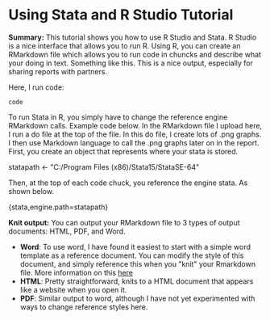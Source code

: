 # Using Stata and R Studio Tutorial

**Summary:** This tutorial shows you how to use R Studio and Stata. R Studio is a nice interface that allows you to run R. Using R, you can create an RMarkdown file which allows you to run code in chuncks and describe what your doing in text. Something like this. This is a nice output, especially for sharing reports with partners.

Here, I run code:
```
code 
```

To run Stata in R, you simply have to change the reference engine RMarkdown calls. Example code below. In the RMarkdown file I upload here, I run a do file at the top of the file. In this do file, I create lots of .png graphs. I then use Markdown language to call the .png graphs later on in the report. First, you create an object that represents where your stata is stored.

statapath <- "C:/Program Files (x86)/Stata15/StataSE-64"

Then, at the top of each code chuck, you reference the engine stata. As shown below.

{stata,engine.path=statapath}


**Knit output:** You can output your RMarkdown file to 3 types of output documents: HTML, PDF, and Word. 
- **Word**: To use word, I have found it easiest to start with a simple word template as a reference document. You can modify the style of this document, and simply reference this when you "knit" your Rmarkdown file. More information on this [here](https://rmarkdown.rstudio.com/articles_docx.html)  
- **HTML**: Pretty straightforward, knits to a HTML document that appears like a website when you open it. 
- **PDF**: Similar output to word, although I have not yet experimented with ways to change reference styles here.

